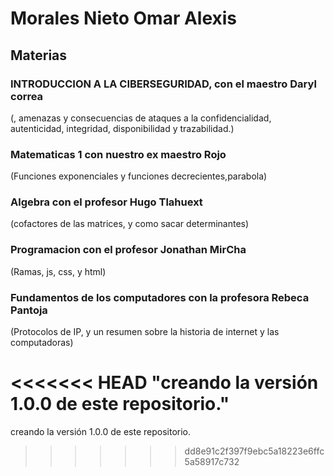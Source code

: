 # Morales Nieto Omar Alexis

## Materias 

### INTRODUCCION A LA CIBERSEGURIDAD, con el maestro Daryl correa
(, amenazas y consecuencias de ataques a la confidencialidad, autenticidad, integridad, disponibilidad y trazabilidad.)

### Matematicas 1 con nuestro ex maestro Rojo
(Funciones exponenciales y funciones decrecientes,parabola)

### Algebra con el profesor Hugo Tlahuext
(cofactores de las matrices, y como sacar determinantes)

### Programacion con el profesor Jonathan MirCha
(Ramas, js, css, y html)

### Fundamentos de los computadores con la profesora   Rebeca Pantoja
(Protocolos de IP, y un resumen sobre la historia de internet y las computadoras)



<<<<<<< HEAD
"creando la versión 1.0.0 de este repositorio."
=======
creando la versión 1.0.0 de este repositorio.
>>>>>>> dd8e91c2f397f9ebc5a18223e6ffc5a58917c732
